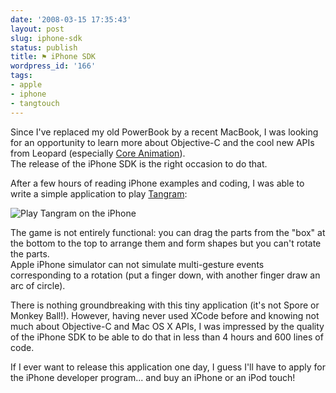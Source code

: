 ```yaml
---
date: '2008-03-15 17:35:43'
layout: post
slug: iphone-sdk
status: publish
title: ⚑ iPhone SDK
wordpress_id: '166'
tags:
- apple
- iphone
- tangtouch
---
```


Since I've replaced my old PowerBook by a recent MacBook, I was looking for an opportunity to learn more about Objective-C and the cool new APIs from Leopard (especially [Core Animation][core-animation]).  
The release of the iPhone SDK is the right occasion to do that.

After a few hours of reading iPhone examples and coding, I was able to write a simple application to play [Tangram][tangram-wikipedia]:

![Play Tangram on the iPhone][tangram-iphone]

The game is not entirely functional: you can drag the parts from the "box" at the bottom to the top to arrange them and form shapes but you can't rotate the parts.   
Apple iPhone simulator can not simulate multi-gesture events corresponding to a rotation (put a finger down, with another finger draw an arc of circle).

There is nothing groundbreaking with this tiny application (it's not Spore or Monkey Ball!).
However, having never used XCode before and knowing not much about Objective-C and Mac OS X APIs, I was impressed by the quality of the iPhone SDK to be able to do that in less than 4 hours and 600 lines of code.

If I ever want to release this application one day, I guess I'll have to apply for the iPhone developer program... and buy an iPhone or an iPod touch!

[core-animation]: http://developer.apple.com/documentation/Cocoa/Conceptual/CoreAnimation_guide/Introduction/Introduction.html
[tangram-wikipedia]: http://en.wikipedia.org/wiki/Tangram	
[tangram-iphone]: /img/tangram_iphone.png
